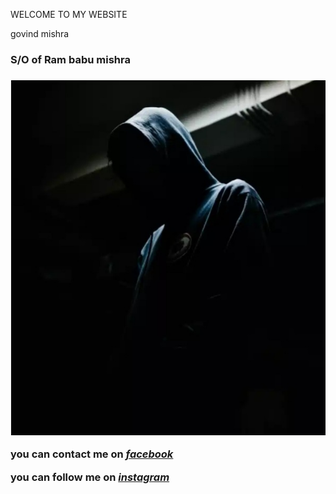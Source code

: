 WELCOME TO MY WEBSITE 
<body>
<hl>govind mishra </hl>
<h3>S/O of Ram babu mishra<h3>
<img src="Screenshot_20210805-235616_Chrome.jpg" alt=my profile pic">
<p> you can contact me on <em><strong><a href="https://www.facebook.com/govindkumar.mishra.357">facebook</a></strong></em></p>
<p>you can follow me on <em><strong><a href="https://www.instagram.com/_real awesome dreamer/">instagram</a></strong></em></p>


